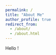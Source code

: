 ```yaml
---
permalink: /
title: "About Me"
author_profile: true
redirect_from: 
  - /about/
  - /about.html
---
```


Hello !